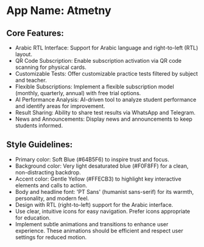 # **App Name**: Atmetny

## Core Features:

- Arabic RTL Interface: Support for Arabic language and right-to-left (RTL) layout.
- QR Code Subscription: Enable subscription activation via QR code scanning for physical cards.
- Customizable Tests: Offer customizable practice tests filtered by subject and teacher.
- Flexible Subscriptions: Implement a flexible subscription model (monthly, quarterly, annual) with free trial options.
- AI Performance Analysis: AI-driven tool to analyze student performance and identify areas for improvement.
- Result Sharing: Ability to share test results via WhatsApp and Telegram.
- News and Announcements: Display news and announcements to keep students informed.

## Style Guidelines:

- Primary color: Soft Blue (#64B5F6) to inspire trust and focus.
- Background color: Very light desaturated blue (#F0F8FF) for a clean, non-distracting backdrop.
- Accent color: Gentle Yellow (#FFECB3) to highlight key interactive elements and calls to action.
- Body and headline font: 'PT Sans' (humanist sans-serif) for its warmth, personality, and modern feel.
- Design with RTL (right-to-left) support for the Arabic interface.
- Use clear, intuitive icons for easy navigation. Prefer icons appropriate for education.
- Implement subtle animations and transitions to enhance user experience. These animations should be efficient and respect user settings for reduced motion.
